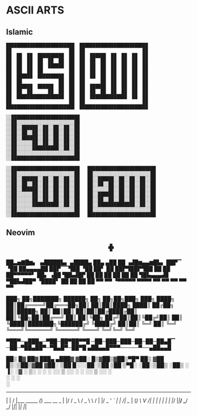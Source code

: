 # ASCII ARTS

## Islamic

    ██████████████████████████  ██████████████████████████
    ██                      ██  ██                      ██
    ██  ██  ██  ██████████  ██  ██  ██████  ██  ██  ██  ██
    ██  ██  ██  ██  ██  ██  ██  ██  ██  ██  ██  ██  ██  ██
    ██  ██  ██  ██  ██████  ██  ██  ██  ██  ██  ██  ██  ██
    ██  ██  ██  ██          ██  ██  ██  ██  ██  ██  ██  ██
    ██  ██████  ██████████  ██  ██  ██  ██  ██  ██  ██  ██
    ██  ██              ██  ██  ██      ██  ██  ██  ██  ██
    ██  ██████  ██████  ██  ██  ██  ██████  ██  ██  ██  ██
    ██  ██  ██      ██  ██  ██  ██  ██  ██  ██  ██  ██  ██
    ██  ██████████████████  ██  ██  ██████████████  ██  ██
    ██                      ██  ██                      ██
    ██████████████████████████  ██████████████████████████

    ░░██████████████████████████
    ░░██░░░░░░░░░░░░░░░░░░░░░░██
    ░░██░░██████░░██░░██░░██░░██
    ░░██░░██░░██░░██░░██░░██░░██
    ░░██░░██████░░██░░██░░██░░██
    ░░██░░░░░░██░░██░░██░░██░░██
    ░░██░░░░░░██████████░░██░░██
    ░░██░░░░░░░░░░░░░░░░░░░░░░██
    ░░██████████████████████████
    
    ░░██████████████████████████   ██████████████████████████
    ░░██░░░░░░░░░░░░░░░░░░░░░░██   ██░░░░░░░░░░░░░░░░░░░░░░██
    ░░██░░██████░░██░░██░░██░░██   ██░░██████░░██░░██░░██░░██
    ░░██░░██░░██░░██░░██░░██░░██   ██░░██░░██░░██░░██░░██░░██
    ░░██░░██████░░██░░██░░██░░██   ██░░░░░░██░░██░░██░░██░░██
    ░░██░░░░░░██░░██░░██░░██░░██   ██░░██████░░██░░██░░██░░██
    ░░██░░░░░░██░░██░░██░░██░░██   ██░░██░░██░░██░░██░░██░░██
    ░░██░░░░░░██████████░░██░░██   ██░░██████████████░░██░░██
    ░░██░░░░░░░░░░░░░░░░░░░░░░██   ██░░░░░░░░░░░░░░░░░░░░░░██
    ░░██████████████████████████   ██████████████████████████
    
## Neovim

                                           ▟▙            
                                           ▝▘            
   ██▃▅▇█▆▖  ▗▟████▙▖   ▄████▄   ██▄  ▄██  ██  ▗▟█▆▄▄▆█▙▖
   ██▛▔ ▝██  ██▄▄▄▄██  ██▛▔▔▜██  ▝██  ██▘  ██  ██▛▜██▛▜██
   ██    ██  ██▀▀▀▀▀▘  ██▖  ▗██   ▜█▙▟█▛   ██  ██  ██  ██
   ██    ██  ▜█▙▄▄▄▟▊  ▀██▙▟██▀   ▝████▘   ██  ██  ██  ██
   ▀▀    ▀▀   ▝▀▀▀▀▀     ▀▀▀▀       ▀▀     ▀▀  ▀▀  ▀▀  ▀▀

███╗   ██╗███████╗ ██████╗ ██╗   ██╗██╗███╗   ███╗
████╗  ██║██╔════╝██╔═══██╗██║   ██║██║████╗ ████║
██╔██╗ ██║█████╗  ██║   ██║██║   ██║██║██╔████╔██║
██║╚██╗██║██╔══╝  ██║   ██║╚██╗ ██╔╝██║██║╚██╔╝██║
██║ ╚████║███████╗╚██████╔╝ ╚████╔╝ ██║██║ ╚═╝ ██║
╚═╝  ╚═══╝╚══════╝ ╚═════╝   ╚═══╝  ╚═╝╚═╝     ╚═╝
                                                  
   ▀██▀─▄███▄─▀██─██▀██▀▀█
   ─██─███─███─██─██─██▄█▔
   ─██─▀██▄██▀─▀█▄█▀─██▀█ 
   ▄██▄▄█▀▀▀─────▀──▄██▄▄█

 ██▒   █▓ ██▓ ███▄ ▄███▓
▓██░   █▒▓██▒▓██▒▀█▀ ██▒
 ▓██  █▒░▒██▒▓██    ▓██░
  ▒██ █░░░██░▒██    ▒██ 
   ▒▀█░  ░██░▒██▒   ░██▒
   ░ ▐░  ░▓  ░ ▒░   ░  ░
   ░ ░░   ▒ ░░  ░      ░
     ░░   ▒ ░░      ░   
      ░   ░         ░   
     ░                  

 _   _                 _           
| | / |___   _____   _(_) ___ __ _ 
| |/  / _ \ / _ \ \ / | |/ _ ' _` |
|  /| \__  | (_) \ V /| | | | | | |
|_/ |_|___/ \___/ \_/ |_|_| |_| |_|
                                   
